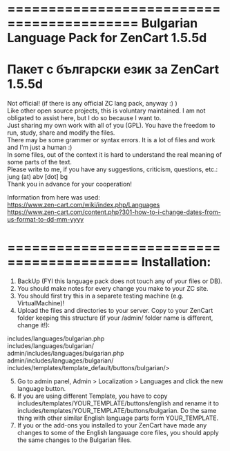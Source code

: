 ==========================================
Bulgarian Language Pack for ZenCart 1.5.5d
==========================================
Пакет с български език за ZenCart 1.5.5d
==========================================


Not official! (if there is any official ZC lang pack, anyway :) )  
Like other open source projects, this is voluntary maintained. I am not obligated to assist here, but I do so because I want to.  
Just sharing my own work with all of you (GPL). You have the freedom to run, study, share and modify the files.  
There may be some grammer or syntax errors. It is a lot of files and work and I'm just a human :)  
In some files, out of the context it is hard to understand the real meaning of some parts of the text.  
Please write to me, if you have any suggestions, criticism, questions, etc.: jung (at) abv [dot] bg  
Thank you in advance for your cooperation!

Information from here was used:  
https://www.zen-cart.com/wiki/index.php/Languages  
https://www.zen-cart.com/content.php?301-how-to-i-change-dates-from-us-format-to-dd-mm-yyyy

==========================================
Installation:
==========================================

1. BackUp (FYI this language pack does not touch any of your files or DB).
2. You should make notes for every change you make to your ZC site.
3. You should first try this in a separete testing machine (e.g. VirtualMachine)!
4. Upload the files and directories to your server. Copy to your ZenCart folder keeping this structure (if your /admin/ folder name is different, change it!):

 includes/languages/bulgarian.php  
 includes/languages/bulgarian/  
 admin/includes/languages/bulgarian.php  
 admin/includes/languages/bulgarian/  
 includes/templates/template_default/buttons/bulgarian/>  

5. Go to admin panel, Admin > Localization > Languages and click the new language button.
6. If you are using different Template, you have to copy includes/templates/YOUR_TEMPLATE/buttons/english and rename it to includes/templates/YOUR_TEMPLATE/buttons/bulgarian. Do the same thing with other similar English language parts form YOUR_TEMPLATE.
7. If you or the add-ons you installed to your ZenCart have made any changes to some of the English langauage core files, you should apply the same changes to the Bulgarian files.